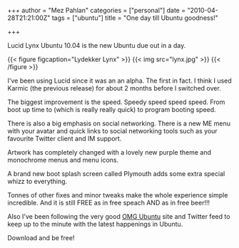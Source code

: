 +++
author = "Mez Pahlan"
categories = ["personal"]
date = "2010-04-28T21:21:00Z"
tags = ["ubuntu"]
title = "One day till Ubuntu goodness!"

+++

Lucid Lynx Ubuntu 10.04 is the new Ubuntu due out in a day.

{{< figure figcaption="Lydekker Lynx" >}}
    {{< img src="lynx.jpg" >}}
{{< /figure >}}

<!--more-->

I've been using Lucid since it was an an alpha. The first in fact. I think I used Karmic (the previous release) for
about 2 months before I switched over.

The biggest improvement is the speed. Speedy speed speed speed. From boot up time to (which is really really quick) to
program booting speed.

There is also a big emphasis on social networking. There is a new ME menu with your avatar and quick links to social
networking tools such as your favourite Twitter client and IM support.

Artwork has completely changed with a lovely new purple theme and monochrome menus and menu icons.

A brand new boot splash screen called Plymouth adds some extra special whizz to everything.

Tonnes of other fixes and minor tweaks make the whole experience simple incredible. And it is still FREE as in free
speach AND as in free beer!!!

Also I've been following the very good [OMG Ubuntu](http://www.blogger.com/www.omgubuntu.co.uk) site and Twitter feed to
keep up to the minute with the latest happenings in Ubuntu.

Download and be free!

